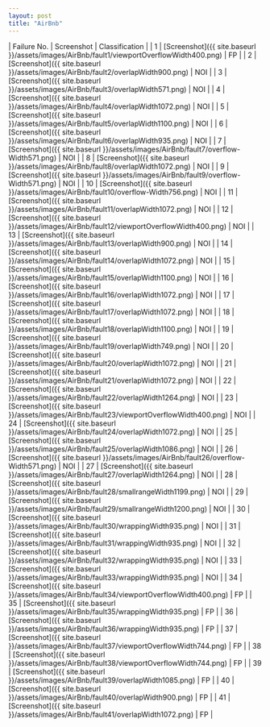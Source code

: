 ```yaml
---
layout: post
title: "AirBnb"
---
```

| Failure No. | Screenshot | Classification |
| 1 | [Screenshot]({{ site.baseurl }}/assets/images/AirBnb/fault1/viewportOverflowWidth400.png) | FP |
| 2 | [Screenshot]({{ site.baseurl }}/assets/images/AirBnb/fault2/overlapWidth900.png) | NOI |
| 3 | [Screenshot]({{ site.baseurl }}/assets/images/AirBnb/fault3/overlapWidth571.png) | NOI |
| 4 | [Screenshot]({{ site.baseurl }}/assets/images/AirBnb/fault4/overlapWidth1072.png) | NOI |
| 5 | [Screenshot]({{ site.baseurl }}/assets/images/AirBnb/fault5/overlapWidth1100.png) | NOI |
| 6 | [Screenshot]({{ site.baseurl }}/assets/images/AirBnb/fault6/overlapWidth935.png) | NOI |
| 7 | [Screenshot]({{ site.baseurl }}/assets/images/AirBnb/fault7/overflow-Width571.png) | NOI |
| 8 | [Screenshot]({{ site.baseurl }}/assets/images/AirBnb/fault8/overlapWidth1072.png) | NOI |
| 9 | [Screenshot]({{ site.baseurl }}/assets/images/AirBnb/fault9/overflow-Width571.png) | NOI |
| 10 | [Screenshot]({{ site.baseurl }}/assets/images/AirBnb/fault10/overflow-Width756.png) | NOI |
| 11 | [Screenshot]({{ site.baseurl }}/assets/images/AirBnb/fault11/overlapWidth1072.png) | NOI |
| 12 | [Screenshot]({{ site.baseurl }}/assets/images/AirBnb/fault12/viewportOverflowWidth400.png) | NOI |
| 13 | [Screenshot]({{ site.baseurl }}/assets/images/AirBnb/fault13/overlapWidth900.png) | NOI |
| 14 | [Screenshot]({{ site.baseurl }}/assets/images/AirBnb/fault14/overlapWidth1072.png) | NOI |
| 15 | [Screenshot]({{ site.baseurl }}/assets/images/AirBnb/fault15/overlapWidth1100.png) | NOI |
| 16 | [Screenshot]({{ site.baseurl }}/assets/images/AirBnb/fault16/overlapWidth1072.png) | NOI |
| 17 | [Screenshot]({{ site.baseurl }}/assets/images/AirBnb/fault17/overlapWidth1072.png) | NOI |
| 18 | [Screenshot]({{ site.baseurl }}/assets/images/AirBnb/fault18/overlapWidth1100.png) | NOI |
| 19 | [Screenshot]({{ site.baseurl }}/assets/images/AirBnb/fault19/overlapWidth749.png) | NOI |
| 20 | [Screenshot]({{ site.baseurl }}/assets/images/AirBnb/fault20/overlapWidth1072.png) | NOI |
| 21 | [Screenshot]({{ site.baseurl }}/assets/images/AirBnb/fault21/overlapWidth1072.png) | NOI |
| 22 | [Screenshot]({{ site.baseurl }}/assets/images/AirBnb/fault22/overlapWidth1264.png) | NOI |
| 23 | [Screenshot]({{ site.baseurl }}/assets/images/AirBnb/fault23/viewportOverflowWidth400.png) | NOI |
| 24 | [Screenshot]({{ site.baseurl }}/assets/images/AirBnb/fault24/overlapWidth1072.png) | NOI |
| 25 | [Screenshot]({{ site.baseurl }}/assets/images/AirBnb/fault25/overlapWidth1086.png) | NOI |
| 26 | [Screenshot]({{ site.baseurl }}/assets/images/AirBnb/fault26/overflow-Width571.png) | NOI |
| 27 | [Screenshot]({{ site.baseurl }}/assets/images/AirBnb/fault27/overlapWidth1264.png) | NOI |
| 28 | [Screenshot]({{ site.baseurl }}/assets/images/AirBnb/fault28/smallrangeWidth1199.png) | NOI |
| 29 | [Screenshot]({{ site.baseurl }}/assets/images/AirBnb/fault29/smallrangeWidth1200.png) | NOI |
| 30 | [Screenshot]({{ site.baseurl }}/assets/images/AirBnb/fault30/wrappingWidth935.png) | NOI |
| 31 | [Screenshot]({{ site.baseurl }}/assets/images/AirBnb/fault31/wrappingWidth935.png) | NOI |
| 32 | [Screenshot]({{ site.baseurl }}/assets/images/AirBnb/fault32/wrappingWidth935.png) | NOI |
| 33 | [Screenshot]({{ site.baseurl }}/assets/images/AirBnb/fault33/wrappingWidth935.png) | NOI |
| 34 | [Screenshot]({{ site.baseurl }}/assets/images/AirBnb/fault34/viewportOverflowWidth400.png) | FP |
| 35 | [Screenshot]({{ site.baseurl }}/assets/images/AirBnb/fault35/wrappingWidth935.png) | FP |
| 36 | [Screenshot]({{ site.baseurl }}/assets/images/AirBnb/fault36/wrappingWidth935.png) | FP |
| 37 | [Screenshot]({{ site.baseurl }}/assets/images/AirBnb/fault37/viewportOverflowWidth744.png) | FP |
| 38 | [Screenshot]({{ site.baseurl }}/assets/images/AirBnb/fault38/viewportOverflowWidth744.png) | FP |
| 39 | [Screenshot]({{ site.baseurl }}/assets/images/AirBnb/fault39/overlapWidth1085.png) | FP |
| 40 | [Screenshot]({{ site.baseurl }}/assets/images/AirBnb/fault40/overlapWidth900.png) | FP |
| 41 | [Screenshot]({{ site.baseurl }}/assets/images/AirBnb/fault41/overlapWidth1072.png) | FP |
